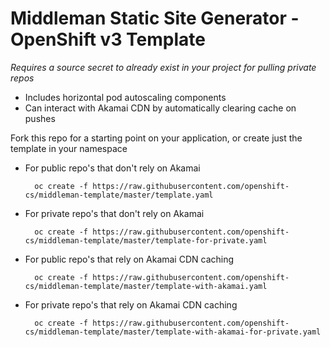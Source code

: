 Middleman Static Site Generator - OpenShift v3 Template
=======================================================

*Requires a source secret to already exist in your project for pulling private repos*

- Includes horizontal pod autoscaling components
- Can interact with Akamai CDN by automatically clearing cache on pushes

Fork this repo for a starting point on your application, or create just the template in your namespace

- For public repo's that don't rely on Akamai

        oc create -f https://raw.githubusercontent.com/openshift-cs/middleman-template/master/template.yaml

- For private repo's that don't rely on Akamai

        oc create -f https://raw.githubusercontent.com/openshift-cs/middleman-template/master/template-for-private.yaml

- For public repo's that rely on Akamai CDN caching

        oc create -f https://raw.githubusercontent.com/openshift-cs/middleman-template/master/template-with-akamai.yaml

- For private repo's that rely on Akamai CDN caching

        oc create -f https://raw.githubusercontent.com/openshift-cs/middleman-template/master/template-with-akamai-for-private.yaml
